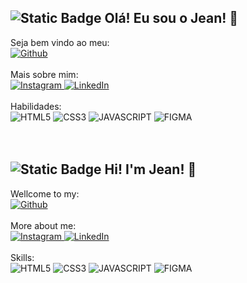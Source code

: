![Static Badge](https://img.shields.io/badge/PT-BR-BRASIL?style=for-the-badge&color=%23009440)
Olá! Eu sou o Jean! 🙌
--
Seja bem vindo ao meu:\
<a href="https://github.com/JeanDuarteQueiroz"> ![Github](https://img.shields.io/badge/GitHub-100000?style=for-the-badge&logo=github&logoColor=white) </a>
\
\
Mais sobre mim:\
<a href="https://www.instagram.com/_jeandq/"> ![ Instagram ](https://img.shields.io/badge/Instagram-E4405F?style=for-the-badge&logo=instagram&logoColor=white) </a>
<a href="https://www.linkedin.com/in/jean-duarte-queiroz-2490a6258/"> ![ LinkedIn](https://img.shields.io/badge/LinkedIn-0077B5?style=for-the-badge&logo=linkedin&logoColor=white) </a>
\
\
Habilidades:\
![HTML5](https://img.shields.io/badge/HTML5-E34F26?style=for-the-badge&logo=html5&logoColor=white)
![CSS3](https://img.shields.io/badge/CSS3-1572B6?style=for-the-badge&logo=css3&logoColor=white)
![JAVASCRIPT](https://img.shields.io/badge/JavaScript-F7DF1E?style=for-the-badge&logo=javascript&logoColor=black)
![FIGMA](https://img.shields.io/badge/Figma-F24E1E?style=for-the-badge&logo=figma&logoColor=white)
<br>
<br>
<br>

![Static Badge](https://img.shields.io/badge/EN-US-BRASIL?style=for-the-badge&logoColor=yellow&color=%23004B94)
Hi! I'm Jean! 🙌
--
Wellcome to my:\
<a href="https://github.com/JeanDuarteQueiroz"> ![Github](https://img.shields.io/badge/GitHub-100000?style=for-the-badge&logo=github&logoColor=white) </a>
\
\
More about me:\
<a href="https://www.instagram.com/_jeandq/"> ![ Instagram ](https://img.shields.io/badge/Instagram-E4405F?style=for-the-badge&logo=instagram&logoColor=white) </a>
<a href="https://www.linkedin.com/in/jean-duarte-queiroz-2490a6258/"> ![ LinkedIn](https://img.shields.io/badge/LinkedIn-0077B5?style=for-the-badge&logo=linkedin&logoColor=white) </a>
\
\
Skills:\
![HTML5](https://img.shields.io/badge/HTML5-E34F26?style=for-the-badge&logo=html5&logoColor=white)
![CSS3](https://img.shields.io/badge/CSS3-1572B6?style=for-the-badge&logo=css3&logoColor=white)
![JAVASCRIPT](https://img.shields.io/badge/JavaScript-F7DF1E?style=for-the-badge&logo=javascript&logoColor=black)
![FIGMA](https://img.shields.io/badge/Figma-F24E1E?style=for-the-badge&logo=figma&logoColor=white)
